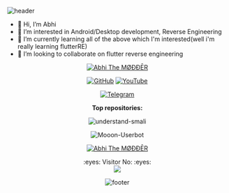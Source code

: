 ![header](https://capsule-render.vercel.app/api?height=200&type=waving&text=Hello%20World!&desc=Welcome%20to%20my%20profile&fontAlignY=26&descAlignY=45&color=gradient&animation=fadeIn)
- 👋 Hi, I’m Abhi
- 👀 I’m interested in Android/Desktop development, Reverse Engineering
- 🌱 I’m currently learning all of the above which I'm interested(well i'm really learning flutterRE)
- 💞️ I’m looking to collaborate on flutter reverse engineering


<p align="center"><a href="https://github.com/AbhiTheModder"><img title="Abhi The MØÐÐĒR" src="https://github-readme-stats.vercel.app/api?username=AbhiTheModder&show_icons=true&include_all_commits=true&theme=chartreuse-dark&cache_seconds=3200"></a>
</p>

<p align="center">
<a href="https://github.com/AbhiTheModder"><img title="GitHub" src="https://img.shields.io/badge/Abhi-TheModder-brightgreen?style=for-the-badge&logo=github"></a>
<a href="https://www.youtube.com/channel/UCtBILuQgvXHPfvOUdcmMS2Q"><img title="YouTube" src="https://img.shields.io/badge/YouTube-Abhi The MØÐÐĒR-red?style=for-the-badge&logo=Youtube"></a>
</p>


<p align="center">
<a href="https://t.me/joinchat/xP-wW-A5mIBmMjY1"><img title="Telegram" src="https://img.shields.io/badge/Telegram-black?style=for-the-badge&logo=Telegram"></a>

<p align="center"

  **Top repositories:**
</p>

<p align="center"
<a href="https://github.com/AbhiTheModder/"><img title="understand-smali" src="https://github-readme-stats.vercel.app/api/pin/?username=AbhiTheModder&repo=understand-smali&theme=vision-friendly-dark"></a>
</p>

<p align="center"
<a href="https://github.com/AbhiTheModder/"><img title="Mooon-Userbot" src="https://github-readme-stats.vercel.app/api/pin/?username=The-MoonTg-project&repo=Moon-Userbot&theme=vision-friendly-dark"></a>
</p>

<p align="center">
<a href="https://github.com/AbhiTheModder"><img title="Abhi The MØÐÐĒR" src="https://github-readme-stats.vercel.app/api/top-langs/?username=AbhiTheModder&layout=compact"></a>
</p>
  
  <p align="center"> 
  :eyes: Visitor No: :eyes:<br>
  <img src="https://profile-counter.glitch.me/Abhi-The-Modder/count.svg" />
</p>

  
<p align="center"
   
![footer](https://capsule-render.vercel.app/api?height=200&type=transparent&section=footer&text=Thank%20You&fontAlignY=55&fontColor=dd1044)
   </p>

<!---
AbhiTheModder/AbhiTheModder is a ✨ special ✨ repository because its `README.md` (this file) appears on your GitHub profile.
You can click the Preview link to take a look at your changes.
--->
